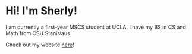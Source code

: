 # Hi! I'm Sherly!

I am currently a first-year MSCS student at UCLA. I have my BS in CS and Math from CSU Stanislaus.

Check out my website [here](https://newsherlytemple.github.io/webpage/)!
